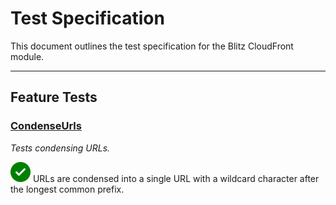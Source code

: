# Test Specification

This document outlines the test specification for the Blitz CloudFront module.

---

## Feature Tests

### [CondenseUrls](pest/Feature/CondenseUrlsTest.php)

_Tests condensing URLs._

![Pass](https://raw.githubusercontent.com/putyourlightson/craft-generate-test-spec/main/icons/pass.svg) URLs are condensed into a single URL with a wildcard character after the longest common prefix.  
